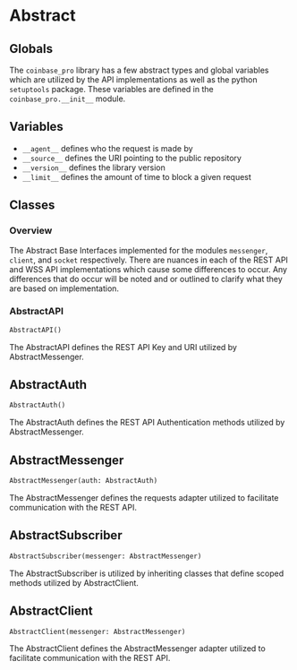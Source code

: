 # Abstract

## Globals

The `coinbase_pro` library has a few abstract types and global variables which are utilized by the API implementations as well as the python `setuptools` package. These variables are defined in the `coinbase_pro.__init__` module.

## Variables

- `__agent__` defines who the request is made by
- `__source__` defines the URI pointing to the public repository
- `__version__` defines the library version
- `__limit__` defines the amount of time to block a given request

## Classes

### Overview

The Abstract Base Interfaces implemented for the modules `messenger`, `client`, and `socket` respectively. There are nuances in each of the REST API and WSS API implementations which cause some differences to occur. Any differences that do occur will be noted and or outlined to clarify what they are based on implementation.

### AbstractAPI

```python
AbstractAPI()
```

The AbstractAPI defines the REST API Key and URI utilized by AbstractMessenger.


## AbstractAuth

```python
AbstractAuth()
```

The AbstractAuth defines the REST API Authentication methods utilized by AbstractMessenger.

## AbstractMessenger

```python
AbstractMessenger(auth: AbstractAuth)
```

The AbstractMessenger defines the requests adapter utilized to facilitate communication with the REST API.

## AbstractSubscriber

```python
AbstractSubscriber(messenger: AbstractMessenger)
```

The AbstractSubscriber is utilized by inheriting classes that define scoped methods utilized by AbstractClient.

## AbstractClient

```python
AbstractClient(messenger: AbstractMessenger)
```

The AbstractClient defines the AbstractMessenger adapter utilized to facilitate communication with the REST API. 
